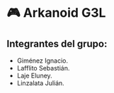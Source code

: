 # 🎮 Arkanoid G3L
## Integrantes del grupo:
* Giménez Ignacio.
* Lafflito Sebastián.
* Laje Eluney.
* Linzalata Julián.
